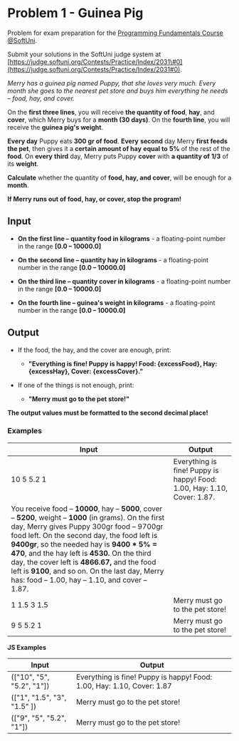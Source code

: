 # Problem 1 - Guinea Pig

Problem for exam preparation for the [Programming Fundamentals Course
@SoftUni](https://softuni.bg/courses/programming-fundamentals-csharp-java-js-python).

Submit your solutions in the SoftUni judge system at
[https://judge.softuni.org/Contests/Practice/Index/2031\#0](https://judge.softuni.org/Contests/Practice/Index/2031#0).

*Merry has a guinea pig named Puppy, that she loves very much. Every month she
goes to the nearest pet store and buys him everything he needs – food, hay, and
cover.*

On the **first three lines**, you will receive **the quantity of food**,
**hay**, and **cover**, which Merry buys for a **month (30 days)**. On the
**fourth line**, you will receive the **guinea pig's weight**.

**Every day** Puppy eats **300 gr of food**. **Every** **second** day Merry
**first feeds the pet**, then gives it a **certain amount of hay** **equal to**
**5%** of the rest of the **food**. On **every** **third** day, Merry puts Puppy
**cover** with **a quantity of** **1/3** of its **weight**.

**Calculate** whether the quantity of **food, hay, and cover**, will be enough
for a **month**.

**If Merry runs out of food, hay, or cover, stop the program!**

## Input

-   **On the first line – quantity food in kilograms** - a floating-point number
    in the range **[0.0 – 10000.0]**

-   **On the second line – quantity hay in kilograms** - a floating-point number
    in the range **[0.0 – 10000.0]**

-   **On the third line – quantity cover in kilograms** - a floating-point
    number in the range **[0.0 – 10000.0]**

-   **On the fourth line – guinea's weight in kilograms** - a floating-point
    number in the range **[0.0 – 10000.0]**

## Output

-   If the food, the hay, and the cover are enough, print:

    -   **"Everything is fine! Puppy is happy! Food: {excessFood}, Hay:
        {excessHay}, Cover: {excessCover}."**

-   If one of the things is not enough, print:

    -   **"Merry must go to the pet store!"**

**The output values must be formatted to the second decimal place!**

### Examples

| **Input**                                                                                                                                                                                                                                                                                                                                                                                                                                                      | **Output**                                                                 |
|----------------------------------------------------------------------------------------------------------------------------------------------------------------------------------------------------------------------------------------------------------------------------------------------------------------------------------------------------------------------------------------------------------------------------------------------------------------|----------------------------------------------------------------------------|
| 10 5 5.2 1                                                                                                                                                                                                                                                                                                                                                                                                                                                     | Everything is fine! Puppy is happy! Food: 1.00, Hay: 1.10, Cover: 1.87.    |
| You receive food – **10000**, hay – **5000**, cover – **5200**, weight – **1000** (in grams).  On the first day, Merry gives Puppy 300gr food – 9700gr food left. On the second day, the food left is **9400gr**, so the needed hay is **9400 \* 5%  = 470**, and the hay left is **4530.**  On the third day, the cover left is **4866.67,** and the food left is **9100**, and so on. On the last day, Merry has: food – 1.00, hay – 1.10, and cover – 1.87. |                                                                            |
| 1 1.5 3 1.5                                                                                                                                                                                                                                                                                                                                                                                                                                                    | Merry must go to the pet store!                                            |
| 9 5 5.2 1                                                                                                                                                                                                                                                                                                                                                                                                                                                      | Merry must go to the pet store!                                            |

**JS Examples**

| **Input**                      | **Output**                                                                |
|--------------------------------|---------------------------------------------------------------------------|
| (["10",  "5",  "5.2",  "1"])   | Everything is fine! Puppy is happy! Food: 1.00, Hay: 1.10, Cover: 1.87    |
| (["1",  "1.5",  "3",  "1.5" ]) | Merry must go to the pet store!                                           |
| (["9", "5", "5.2", "1"])       | Merry must go to the pet store!                                           |
